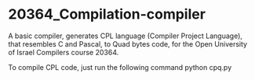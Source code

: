 # 20364_Compilation-compiler
A basic compiler, generates CPL language (Compiler Project Language), that resembles C and Pascal, to Quad bytes code, for the Open University of Israel Compilers course 20364.

To compile CPL code, just run the following command
	python cpq.py <path-to-cpl>